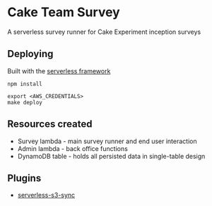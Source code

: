 # Cake Team Survey

A serverless survey runner for Cake Experiment inception surveys

## Deploying

Built with the [serverless framework](https://serverless.com)

```shell
npm install

export <AWS_CREDENTIALS>
make deploy
```

## Resources created

- Survey lambda - main survey runner and end user interaction
- Admin lambda - back office functions
- DynamoDB table - holds all persisted data in single-table design

## Plugins

- [serverless-s3-sync](https://www.npmjs.com/package/serverless-s3-sync)
